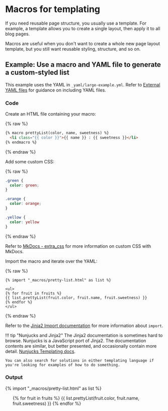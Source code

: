 # Macros for templating

If you need reusable page structure, you usually use a template. For example, a template allows you to create a single layout, then apply it to all blog pages.

Macros are useful when you don't want to create a whole new page layout template, but you still want reusable styling, structure, and so on.

## Example: Use a macro and YAML file to generate a custom-styled list

This example uses the YAML in `_yaml/large-example.yml`. Refer to [External YAML files](/external-yaml-files) for guidance on including YAML files.

### Code

Create an HTML file containing your macro:

{% raw %}
```html
{% macro prettyList(color, name, sweetness) %}
  <li class="{{ color }}">{{ name }} : {{ sweetness }}</li>
{% endmacro %}
```
{% endraw %}

Add some custom CSS:

{% raw %}
```css
.green {
  color: green;
}

.orange {
  color: orange;
}

.yellow {
  color: yellow
}
```
{% endraw %}

Refer to [MkDocs - extra_css](https://www.mkdocs.org/user-guide/configuration/#extra_css) for more information on custom CSS with MkDocs.

Import the macro and iterate over the YAML:

{% raw %}
```jinja
{% import "_macros/pretty-list.html" as list %}

<ul>
{% for fruit in fruits %}
{{ list.prettyList(fruit.color, fruit.name, fruit.sweetness) }}
{% endfor %}
</ul>
```
{% endraw %}

Refer to the [Jinja2 Import documentation](https://jinja.palletsprojects.com/en/3.1.x/templates/#import) for more information about `import`.

!!! tip "Nunjucks and Jinja2"
    The Jinja2 documentation is sometimes hard to browse. Nunjucks is a JavaScript port of Jinja2. The documentation contents are similar, but better presented, and occasionally contain more detail. [Nunjucks Templating docs](https://mozilla.github.io/nunjucks/templating.html). 

    You can also search for solutions in either templating language if you're looking for examples of how to do something.

### Output

{% import "_macros/pretty-list.html" as list %}

<ul>
{% for fruit in fruits %}
{{ list.prettyList(fruit.color, fruit.name, fruit.sweetness) }}
{% endfor %}
</ul>